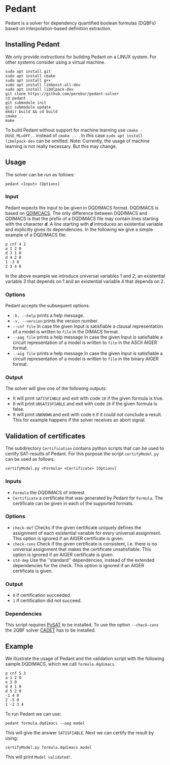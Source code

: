 <!--
[![License: MIT](https://img.shields.io/badge/License-MIT-yellow.svg)](https://opensource.org/licenses/MIT)
-->

# Pedant
Pedant is a solver for dependency quantified boolean formulas (DQBFs) based on interpolation-based definition extraction.


## Installing Pedant
We only provide instructions for building Pedant on a LINUX system. For other systems consider using a virtual machine.
<!--
# install [UNIGEN 3](https://github.com/meelgroup/unigen)
-->

```
sudo apt install git
sudo apt install cmake
sudo apt install g++
sudo apt install libboost-all-dev
sudo apt install libmlpack-dev
git clone https://github.com/perebor/pedant-solver
cd pedant
git submodule init
git submodule update
mkdir build && cd build
cmake ..
make
```

To build Pedant without support for machine learning use ```cmake -DUSE_ML=OFF..``` instead of ```cmake .. ```. In this case ```sudo apt install libmlpack-dev``` can be omitted.
Note: Currently, the usage of machine learning is not really necessary. But this may change.

## Usage
The solver can be run as follows:
```
pedant <Input> [Options]
```

### Input

Pedant expects the input to be given in DQDIMACS format.
DQDIMACS is based on [QDIMCACS](http://www.qbflib.org/qdimacs.html). 
The only difference between DQDIMACS and QDIMACS is that the prefix of a DQDIMACS file may contain lines starting with the character ***d***.
A line starting with ***d*** introduces an existential variable and explicitly gives its dependencies. In the following we give a simple example of a DQDIMACS file:
```
p cnf 4 2
a 1 2 0
d 3 1 0
d 4 2 0
1 -3 0
2 3 4 0
```
In the above example we introduce universal variables 1 and 2, an existential variable 3 that depends on 1 and an existential variable 4 that depends on 2.

### Options
Pedant accepts the subsequent options:
- ```-h, --help``` prints a help message.
- ```-v, --version``` prints the version number.
- ```--cnf file``` In case the given Input is satisfiable a clausal representation of a model is written to ```file``` in the DIMACS format.
- ```--aag file``` prints a help message In case the given Input is satisfiable a circuit representation of a model is written to ```file``` in the ASCII AIGER format.
- ```--aig file``` prints a help message In case the given Input is satisfiable a circuit representation of a model is written to ```file``` in the binary AIGER format.

### Output
The solver will give one of the following outputs:
- It will print ```SATISFIABLE``` and exit with code ```10``` if the given formula is true.
- It will print ```UNSATISFIABLE``` and exit with code ```20``` if the given formula is false.
- It will print ```UNKNOWN``` and exit with code ```0``` if it could not conclude a result. This for example happens if the solver receives an abort signal.

## Validation of certificates
The subdirectory ```Certification``` contains python scripts that can be used to certify SAT-results of Pedant. 
For this purpose the script ```certifyModel.py``` can be used as follows:
```
certifyModel.py <Formula> <Certificate> [Options]
```
### Inputs
- ```Formula``` the DQDIMACS of interest
- ```Certificate``` a certificate that was generated by Pedant for ```Formula```. The certificate can be given in each of the supported formats.

### Options
- ```check-def``` Checks if the given certificate uniquely defines the assignment of each existential variable for every universal assignment. This option is ignored if an AIGER certificate is given. 
- ```check-cons``` Check if the given certificate is consistent, i.e. there is no universal assignment that makes the certificate unsatisfiable. This option is ignored if an AIGER certificate is given. 
- ```std-dep``` Use the ''standard'' dependencies, instead of the extended dependencies for the check. This option is ignored if an AIGER certificate is given. 

### Output
-  ```0```  if certification succeeded.
-  ```1```  if certification did not succeed.

### Dependencies
This script requires [PySAT](https://pysathq.github.io/) to be installed.
To use the option ```--check-cons``` the 2QBF solver [CADET](https://github.com/MarkusRabe/cadet) has to be installed.


## Example
We illustrate the usage of Pedant and the validation script with the following sample DQDIMACS, which we call ```formula.dqdimacs```.
```
p cnf 5 3
a 1 2 0
e 3 0
d 4 1 0
d 5 2 0
-1 4 0
2 -5 0
1 -2 3 4
```
To run Pedant we can use:

```
pedant formula.dqdimacs --aag model
```
This will give the answer ```SATISFIABLE```.
Next we can certify the result by using:
```
certifyModel.py formula.dqdimacs model
```
This will print ```Model validated!```.








<!--

### Library Use

## How to Cite

## Contributors

-->


